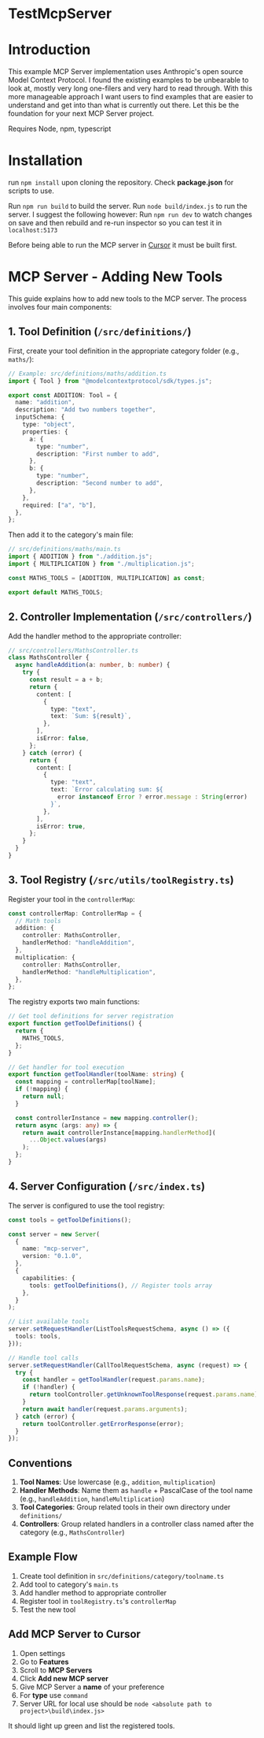 # TestMcpServer

# Introduction

This example MCP Server implementation uses Anthropic's open source Model Context Protocol.
I found the existing examples to be unbearable to look at, mostly very long one-filers and very hard to read through.
With this more manageable approach I want users to find examples that are easier to understand and get into than what is currently out there.
Let this be the foundation for your next MCP Server project.

Requires Node, npm, typescript

# Installation

run `npm install` upon cloning the repository.
Check **package.json** for scripts to use.

Run `npm run build` to build the server.
Run `node build/index.js` to run the server.
I suggest the following however:
Run `npm run dev` to watch changes on save and then rebuild and re-run inspector so you can test it in `localhost:5173`

Before being able to run the MCP server in [Cursor](#add-mcp-server-to-cursor) it must be built first.

# MCP Server - Adding New Tools

This guide explains how to add new tools to the MCP server. The process involves four main components:

## 1. Tool Definition (`/src/definitions/`)

First, create your tool definition in the appropriate category folder (e.g., `maths/`):

```typescript
// Example: src/definitions/maths/addition.ts
import { Tool } from "@modelcontextprotocol/sdk/types.js";

export const ADDITION: Tool = {
  name: "addition",
  description: "Add two numbers together",
  inputSchema: {
    type: "object",
    properties: {
      a: {
        type: "number",
        description: "First number to add",
      },
      b: {
        type: "number",
        description: "Second number to add",
      },
    },
    required: ["a", "b"],
  },
};
```

Then add it to the category's main file:

```typescript
// src/definitions/maths/main.ts
import { ADDITION } from "./addition.js";
import { MULTIPLICATION } from "./multiplication.js";

const MATHS_TOOLS = [ADDITION, MULTIPLICATION] as const;

export default MATHS_TOOLS;
```

## 2. Controller Implementation (`/src/controllers/`)

Add the handler method to the appropriate controller:

```typescript
// src/controllers/MathsController.ts
class MathsController {
  async handleAddition(a: number, b: number) {
    try {
      const result = a + b;
      return {
        content: [
          {
            type: "text",
            text: `Sum: ${result}`,
          },
        ],
        isError: false,
      };
    } catch (error) {
      return {
        content: [
          {
            type: "text",
            text: `Error calculating sum: ${
              error instanceof Error ? error.message : String(error)
            }`,
          },
        ],
        isError: true,
      };
    }
  }
}
```

## 3. Tool Registry (`/src/utils/toolRegistry.ts`)

Register your tool in the `controllerMap`:

```typescript
const controllerMap: ControllerMap = {
  // Math tools
  addition: {
    controller: MathsController,
    handlerMethod: "handleAddition",
  },
  multiplication: {
    controller: MathsController,
    handlerMethod: "handleMultiplication",
  },
};
```

The registry exports two main functions:

```typescript
// Get tool definitions for server registration
export function getToolDefinitions() {
  return {
    MATHS_TOOLS,
  };
}

// Get handler for tool execution
export function getToolHandler(toolName: string) {
  const mapping = controllerMap[toolName];
  if (!mapping) {
    return null;
  }

  const controllerInstance = new mapping.controller();
  return async (args: any) => {
    return await controllerInstance[mapping.handlerMethod](
      ...Object.values(args)
    );
  };
}
```

## 4. Server Configuration (`/src/index.ts`)

The server is configured to use the tool registry:

```typescript
const tools = getToolDefinitions();

const server = new Server(
  {
    name: "mcp-server",
    version: "0.1.0",
  },
  {
    capabilities: {
      tools: getToolDefinitions(), // Register tools array
    },
  }
);

// List available tools
server.setRequestHandler(ListToolsRequestSchema, async () => ({
  tools: tools,
}));

// Handle tool calls
server.setRequestHandler(CallToolRequestSchema, async (request) => {
  try {
    const handler = getToolHandler(request.params.name);
    if (!handler) {
      return toolController.getUnknownToolResponse(request.params.name);
    }
    return await handler(request.params.arguments);
  } catch (error) {
    return toolController.getErrorResponse(error);
  }
});
```

## Conventions

1. **Tool Names**: Use lowercase (e.g., `addition`, `multiplication`)
2. **Handler Methods**: Name them as `handle` + PascalCase of the tool name (e.g., `handleAddition`, `handleMultiplication`)
3. **Tool Categories**: Group related tools in their own directory under `definitions/`
4. **Controllers**: Group related handlers in a controller class named after the category (e.g., `MathsController`)

## Example Flow

1. Create tool definition in `src/definitions/category/toolname.ts`
2. Add tool to category's `main.ts`
3. Add handler method to appropriate controller
4. Register tool in `toolRegistry.ts`'s `controllerMap`
5. Test the new tool

## Add MCP Server to Cursor

1. Open settings
2. Go to **Features**
3. Scroll to **MCP Servers**
4. Click **Add new MCP server**
5. Give MCP Server a **name** of your preference
6. For **type** use `command`
7. Server URL for local use should be `node <absolute path to project>\build\index.js>`

It should light up green and list the registered tools.
